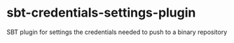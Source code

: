 # sbt-credentials-settings-plugin
SBT plugin for settings the credentials needed to push to a binary repository
